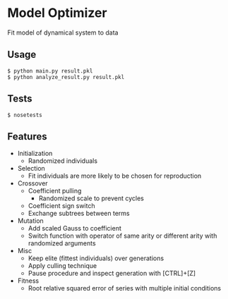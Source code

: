 # Model Optimizer

Fit model of dynamical system to data


## Usage

```
$ python main.py result.pkl
$ python analyze_result.py result.pkl
```

## Tests

```
$ nosetests
```

## Features
* Initialization
  * Randomized individuals
* Selection
  * Fit individuals are more likely to be chosen for reproduction
* Crossover
  * Coefficient pulling
    * Randomized scale to prevent cycles
  * Coefficient sign switch
  * Exchange subtrees between terms
* Mutation
  * Add scaled Gauss to coefficient
  * Switch function with operator of same arity or different arity with randomized arguments
* Misc
  * Keep elite (fittest individuals) over generations
  * Apply culling technique
  * Pause procedure and inspect generation with [CTRL]+[Z]
* Fitness
  * Root relative squared error of series with multiple initial conditions
